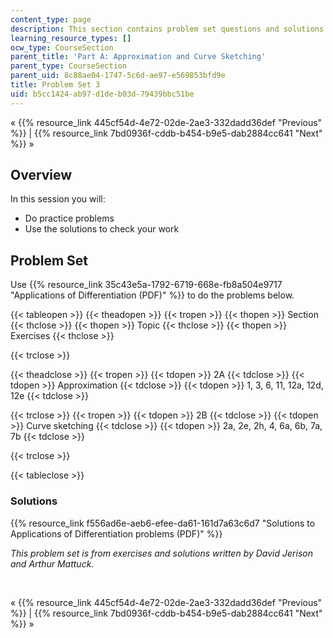 ```yaml
---
content_type: page
description: This section contains problem set questions and solutions on differentiation.
learning_resource_types: []
ocw_type: CourseSection
parent_title: 'Part A: Approximation and Curve Sketching'
parent_type: CourseSection
parent_uid: 8c88ae04-1747-5c6d-ae97-e569853bfd9e
title: Problem Set 3
uid: b5cc1424-ab97-d1de-b03d-79439bbc51be
---
```


« {{% resource_link 445cf54d-4e72-02de-2ae3-332dadd36def "Previous" %}} | {{% resource_link 7bd0936f-cddb-b454-b9e5-dab2884cc641 "Next" %}} »

Overview
--------

In this session you will:

*   Do practice problems
*   Use the solutions to check your work

Problem Set
-----------

Use {{% resource_link 35c43e5a-1792-6719-668e-fb8a504e9717 "Applications of Differentiation (PDF)" %}} to do the problems below.

{{< tableopen >}}
{{< theadopen >}}
{{< tropen >}}
{{< thopen >}}
Section
{{< thclose >}}
{{< thopen >}}
Topic
{{< thclose >}}
{{< thopen >}}
Exercises
{{< thclose >}}

{{< trclose >}}

{{< theadclose >}}
{{< tropen >}}
{{< tdopen >}}
2A
{{< tdclose >}}
{{< tdopen >}}
Approximation
{{< tdclose >}}
{{< tdopen >}}
1, 3, 6, 11, 12a, 12d, 12e
{{< tdclose >}}

{{< trclose >}}
{{< tropen >}}
{{< tdopen >}}
2B
{{< tdclose >}}
{{< tdopen >}}
Curve sketching
{{< tdclose >}}
{{< tdopen >}}
2a, 2e, 2h, 4, 6a, 6b, 7a, 7b
{{< tdclose >}}

{{< trclose >}}

{{< tableclose >}}

### Solutions

{{% resource_link f556ad6e-aeb6-efee-da61-161d7a63c6d7 "Solutions to Applications of Differentiation problems (PDF)" %}}

_This problem set is from exercises and solutions written by David Jerison and Arthur Mattuck._

  
 

« {{% resource_link 445cf54d-4e72-02de-2ae3-332dadd36def "Previous" %}} | {{% resource_link 7bd0936f-cddb-b454-b9e5-dab2884cc641 "Next" %}} »